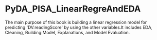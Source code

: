# PyDA_PISA_LinearRegreAndEDA
The main purpose of this book is building a linear regression model for predicting 'DV:readingScore' by using the other variables.It includes EDA, Cleaning, Building Model, Explanations, and Model Evaluation. 
